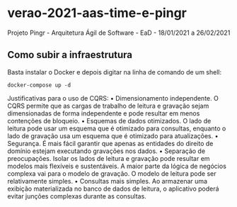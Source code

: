 # verao-2021-aas-time-e-pingr
Projeto Pingr - Arquitetura Ágil de Software - EaD - 18/01/2021 a 26/02/2021

## Como subir a infraestrutura

Basta instalar o Docker e depois digitar na linha de comando de um shell:

`docker-compose up -d`


Justificativas para o uso de CQRS:
•	Dimensionamento independente. O CQRS permite que as cargas de trabalho de leitura e gravação sejam dimensionadas de forma independente e pode resultar em menos contenções de bloqueio.
•	Esquemas de dados otimizados. O lado de leitura pode usar um esquema que é otimizado para consultas, enquanto o lado de gravação usa um esquema que é otimizado para atualizações.
•	Segurança. É mais fácil garantir que apenas as entidades do direito de domínio estejam executando gravações nos dados.
•	Separação de preocupações. Isolar os lados de leitura e gravação pode resultar em modelos mais flexíveis e sustentáveis. A maior parte da lógica de negócios complexa vai para o modelo de gravação. O modelo de leitura pode ser relativamente simples.
•	Consultas mais simples. Ao armazenar uma exibição materializada no banco de dados de leitura, o aplicativo poderá evitar junções complexas durante as consultas.

